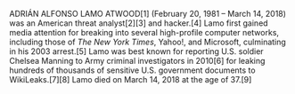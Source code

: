 ADRIÁN ALFONSO LAMO ATWOOD[1] (February 20, 1981 – March 14, 2018) was an American threat analyst[2][3] and hacker.[4] Lamo first gained media attention for breaking into several high-profile computer networks, including those of _The New York Times_, Yahoo!, and Microsoft, culminating in his 2003 arrest.[5] Lamo was best known for reporting U.S. soldier Chelsea Manning to Army criminal investigators in 2010[6] for leaking hundreds of thousands of sensitive U.S. government documents to WikiLeaks.[7][8] Lamo died on March 14, 2018 at the age of 37.[9]
